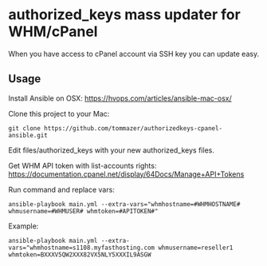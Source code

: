 # authorized_keys mass updater for WHM/cPanel

When you have access to cPanel account via SSH key you can update easy.

## Usage

Install Ansible on OSX:
https://hvops.com/articles/ansible-mac-osx/

Clone this project to your Mac:  
```
git clone https://github.com/tommazer/authorizedkeys-cpanel-ansible.git
```

Edit files/authorized_keys with your new authorized_keys files.

Get WHM API token with list-accounts rights:  
https://documentation.cpanel.net/display/64Docs/Manage+API+Tokens

Run command and replace vars:  
```
ansible-playbook main.yml --extra-vars="whmhostname=#WHMHOSTNAME# whmusername=#WHMUSER# whmtoken=#APITOKEN#"
```

Example:  
```
ansible-playbook main.yml --extra-vars="whmhostname=s1108.myfasthosting.com whmusername=reseller1 whmtoken=BXXXV5QW2XXX82VX5NLY5XXXIL9ASGW
```